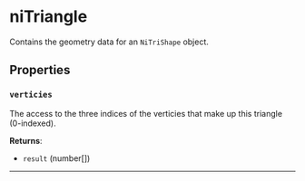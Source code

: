 # niTriangle
<div class="search_terms" style="display: none">nitriangle, triangle</div>

<!---
	This file is autogenerated. Do not edit this file manually. Your changes will be ignored.
	More information: https://github.com/MWSE/MWSE/tree/master/docs
-->

Contains the geometry data for an `NiTriShape` object.

## Properties

### `verticies`
<div class="search_terms" style="display: none">verticies</div>

The access to the three indices of the verticies that make up this triangle (0-indexed).

**Returns**:

* `result` (number[])

***

